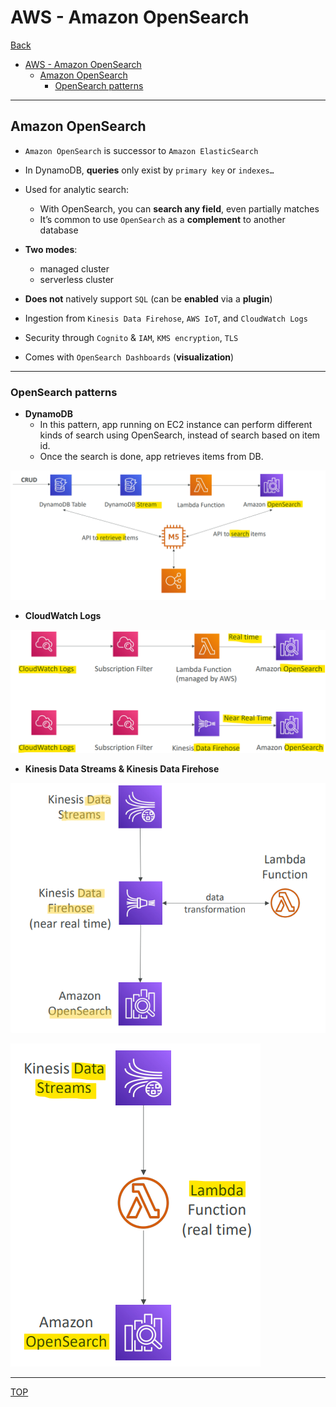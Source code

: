 # AWS - Amazon OpenSearch

[Back](../../index.md)

- [AWS - Amazon OpenSearch](#aws---amazon-opensearch)
  - [Amazon OpenSearch](#amazon-opensearch)
    - [OpenSearch patterns](#opensearch-patterns)

---

## Amazon OpenSearch

- `Amazon OpenSearch` is successor to `Amazon ElasticSearch`
- In DynamoDB, **queries** only exist by `primary key` or `indexes…`

- Used for analytic search:

  - With OpenSearch, you can **search any field**, even partially matches
  - It’s common to use `OpenSearch` as a **complement** to another database

- **Two modes**:

  - managed cluster
  - serverless cluster

- **Does not** natively support `SQL` (can be **enabled** via a **plugin**)

- Ingestion from `Kinesis Data Firehose`, `AWS IoT`, and `CloudWatch Logs`

- Security through `Cognito` & `IAM`, `KMS encryption`, `TLS`

- Comes with `OpenSearch Dashboards` (**visualization**)

---

### OpenSearch patterns

- **DynamoDB**
  - In this pattern, app running on EC2 instance can perform different kinds of search using OpenSearch, instead of search based on item id.
  - Once the search is done, app retrieves items from DB.

![opensearch_pattern_dynamodb_diagram](./pic/opensearch_pattern_dynamodb_diagram.png)

- **CloudWatch Logs**

![opensearch_pattern_cloudwatch_logs_diagram.png](./pic/opensearch_pattern_cloudwatch_logs_diagram.png)

- **Kinesis Data Streams & Kinesis Data Firehose**

![opensearch_pattern_kinesis_data_streams_diagram.png](./pic/opensearch_pattern_kinesis_data_streams_diagram.png)

![opensearch_pattern_kinesis_diagram.png](./pic/opensearch_pattern_kinesis_diagram.png)

---

[TOP](#aws---amazon-opensearch)
